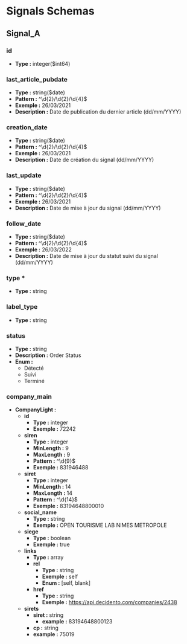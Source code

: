 # Signals Schemas

## Signal_A
### id
- **Type :** integer($int64)

### last_article_pubdate
- **Type :** string($date)
- **Pattern :** ^\d{2}/\d{2}/\d{4}$
- **Exemple :** 26/03/2021
- **Description :** Date de publication du dernier article (dd/mm/YYYY)

### creation_date
- **Type :** string($date)
- **Pattern :** ^\d{2}/\d{2}/\d{4}$
- **Exemple :** 26/03/2021
- **Description :** Date de création du signal (dd/mm/YYYY)

### last_update
- **Type :** string($date)
- **Pattern :** ^\d{2}/\d{2}/\d{4}$
- **Exemple :** 26/03/2021
- **Description :** Date de mise à jour du signal (dd/mm/YYYY)

### follow_date
- **Type :** string($date)
- **Pattern :** ^\d{2}/\d{2}/\d{4}$
- **Exemple :** 26/03/2022
- **Description :** Date de mise à jour du statut suivi du signal (dd/mm/YYYY)

### type *
- **Type :** string

### label_type
- **Type :** string

### status
- **Type :** string
- **Description :** Order Status
- **Enum :** 
  - Détecté
  - Suivi
  - Terminé

### company_main
  - **CompanyLight :**
    - **id**
      - **Type :** integer
      - **Exemple :** 72242
    - **siren**
      - **Type :** integer
      - **MinLength :** 9
      - **MaxLength :** 9
      - **Pattern :** ^\d{9}$
      - **Exemple :** 831946488
    - **siret**
      - **Type :** integer
      - **MinLength :** 14
      - **MaxLength :** 14
      - **Pattern :** ^\d{14}$
      - **Exemple :** 83194648800010
    - **social_name**
      - **Type :** string
      - **Exemple :** OPEN TOURISME LAB NIMES METROPOLE
    - **siege**
      - **Type :** boolean
      - **Exemple :** true
    - **links**
      - **Type :** array
      - **rel**
        - **Type :** string
        - **Exemple :** self
        - **Enum :** [self, blank]
      - **href**
        - **Type :** string
        - **Exemple :** https://api.decidento.com/companies/2438
    - **sirets**
      - **siret :**	string
        - **example :** 83194648800123
      - **cp	:** string
      - **example :** 75019
